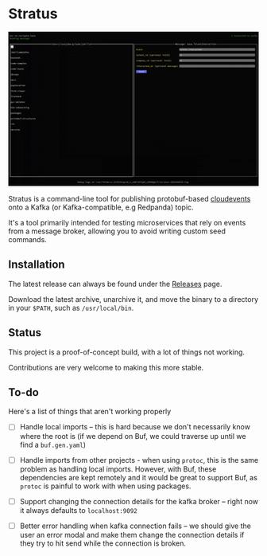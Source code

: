 # Stratus

![Screenshot of Stratus](https://raw.githubusercontent.com/phroggyy/stratus/main/screenshot.png)

Stratus is a command-line tool for publishing protobuf-based [cloudevents](https://cloudevents.io/)
onto a Kafka (or Kafka-compatible, e.g Redpanda) topic.

It's a tool primarily intended for testing microservices that rely on
events from a message broker, allowing you to avoid writing custom seed
commands.

## Installation

The latest release can always be found under the [Releases](https://github.com/phroggyy/stratus/releases)
page.

Download the latest archive, unarchive it, and move the binary to a directory in your `$PATH`,
such as `/usr/local/bin`.

## Status

This project is a proof-of-concept build, with a lot of things not working.

Contributions are very welcome to making this more stable.

## To-do

Here's a list of things that aren't working properly

- [ ] Handle local imports – this is hard because we don't necessarily know where the root is (if we depend on Buf, we could traverse up until we find a `buf.gen.yaml`)
- [ ] Handle imports from other projects - when using `protoc`, this is the same problem as handling local imports. However, with Buf, these dependencies are kept remotely
      and it would be great to support Buf, as `protoc` is painful to work with when using packages.
- [ ] Support changing the connection details for the kafka broker – right now it always defaults to `localhost:9092`
- [ ] Better error handling when kafka connection fails – we should give the user an error modal and make them change the connection details if they try to hit send
      while the connection is broken.

